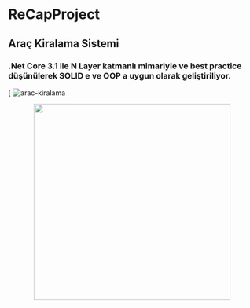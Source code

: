 # ReCapProject
## Araç Kiralama Sistemi
### .Net Core 3.1 ile N Layer katmanlı mimariyle ve best practice düşünülerek SOLID e ve  OOP a uygun  olarak geliştiriliyor.
[
![arac-kiralama](https://user-images.githubusercontent.com/36550960/107992002-7585ea00-6fe0-11eb-9612-fab2acd3a3c9.jpg)

<p align="center">
  <img src="https://user-images.githubusercontent.com/36550960/108242951-34174b00-7156-11eb-8d08-851cb10ff56c.gif?raw=true"  width="400" height="400  image"/> 
</p>
